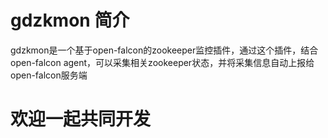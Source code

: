 # gdzkmon 简介
gdzkmon是一个基于open-falcon的zookeeper监控插件，通过这个插件，结合open-falcon agent，可以采集相关zookeeper状态，并将采集信息自动上报给open-falcon服务端

# 欢迎一起共同开发